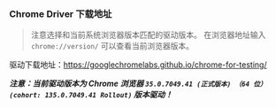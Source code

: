 ### Chrome Driver 下载地址

> 注意选择和当前系统浏览器版本匹配的驱动版本。
> 在浏览器地址输入 `chrome://version/` 可以查看当前浏览器版本。

驱动下载地址：https://googlechromelabs.github.io/chrome-for-testing/

***注意：当前驱动版本为 Chrome 浏览器 `35.0.7049.41 (正式版本) （64 位） (cohort: 135.0.7049.41 Rollout)` 版本驱动！***
